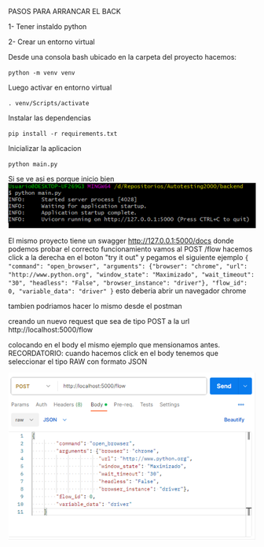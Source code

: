 PASOS PARA ARRANCAR EL BACK

1- Tener instaldo python

2- Crear un entorno virtual

Desde una consola bash ubicado en la carpeta del proyecto hacemos:

`python -m venv venv`

Luego activar en entorno virtual

`. venv/Scripts/activate`

Instalar las dependencias

`pip install -r requirements.txt`
	
Inicializar la aplicacion

`python main.py`

Si se ve asi es porque inicio bien
![img.png](img.png)

El mismo proyecto tiene un swagger http://127.0.0.1:5000/docs
donde podemos probar el correcto funcionamiento
vamos al POST /flow hacemos click a la derecha en el boton "try it out"
y pegamos el siguiente ejemplo
`{
        "command": "open_browser",
        "arguments": {"browser": "chrome",
                      "url": "http://www.python.org",
                      "window_state": "Maximizado",
                      "wait_timeout": "30",
                      "headless": "False",
                      "browser_instance": "driver"},
        "flow_id": 0,
        "variable_data": "driver"
    }`
esto deberia abrir un navegador chrome

tambien podriamos hacer lo mismo desde el postman

creando un nuevo request que sea de tipo POST
a la url http://localhost:5000/flow

colocando en el body el mismo ejemplo que mensionamos antes.
RECORDATORIO: cuando hacemos click en el body tenemos que seleccionar el tipo RAW con formato JSON

![img_1.png](img_1.png)